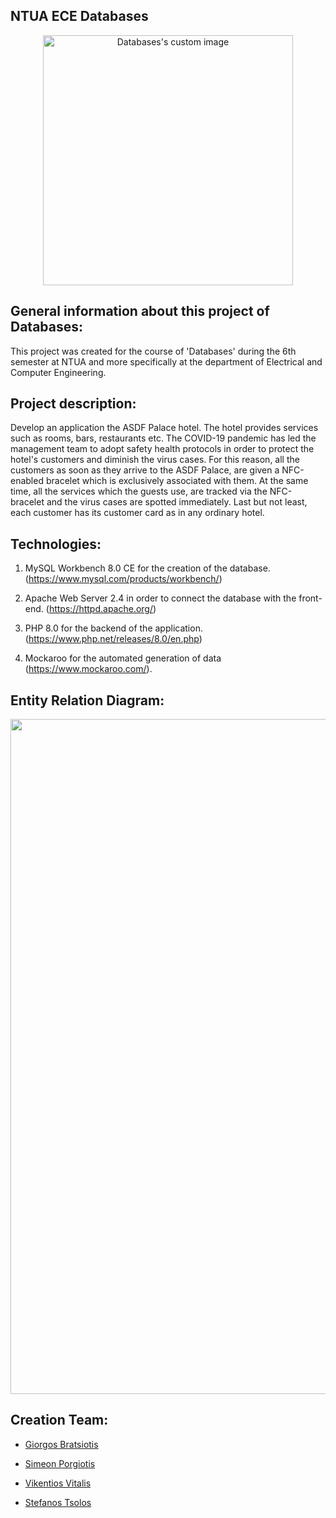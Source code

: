 ## NTUA ECE Databases

<p align="center">
  <img src="https://user-images.githubusercontent.com/62433719/180450844-6d606898-0aff-408f-ba18-b92657d5ed77.png" alt="Databases's custom image" width="400" />
</p>

## General information about this project of Databases:
This project was created for the course of 'Databases' during the 6th semester at ΝΤUA and more specifically at the department of Electrical and Computer Engineering. 

## Project description:
Develop an application the ASDF Palace hotel. Τhe hotel provides services such as rooms, bars, restaurants etc. The COVID-19 pandemic has led the management team to adopt safety health protocols in order to protect the hotel's customers and diminish the virus cases. For this reason, all the customers as soon as they arrive to the ASDF Palace, are given a NFC-enabled bracelet which is exclusively associated with them. At the same time, all the services which the guests use, are tracked via the NFC-bracelet and the virus cases are spotted immediately. Last but not least, each customer has its customer card as in any ordinary hotel.

## Technologies:
1. MySQL Workbench 8.0 CE for the creation of the database. (https://www.mysql.com/products/workbench/)

2. Apache Web Server 2.4 in order to connect the database with the front-end. (https://httpd.apache.org/)

3. PHP 8.0 for the backend of the application. (https://www.php.net/releases/8.0/en.php)

4. Mockaroo for the automated generation of data (https://www.mockaroo.com/).


## Entity Relation Diagram: 
<p align="center">
  <img src="https://user-images.githubusercontent.com/62433719/180456176-8794b127-80b6-4925-9253-e898153db8bd.png" width="1080" />
</p>

## Creation Team:

- [Giorgos Bratsiotis](https://github.com/ICantChooseAName)

- [Simeon Porgiotis](https://github.com/el18053)

- [Vikentios Vitalis](https://github.com/VikentiosVitalis)

- [Stefanos Tsolos](https://github.com/stefanostsolos)


